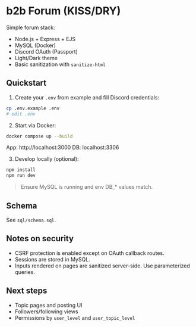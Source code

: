 # b2b Forum (KISS/DRY)

Simple forum stack:
- Node.js + Express + EJS
- MySQL (Docker)
- Discord OAuth (Passport)
- Light/Dark theme
- Basic sanitization with `sanitize-html`

## Quickstart

1. Create your `.env` from example and fill Discord credentials:

```bash
cp .env.example .env
# edit .env
```

2. Start via Docker:

```bash
docker compose up --build
```

App: http://localhost:3000
DB:  localhost:3306

3. Develop locally (optional):

```bash
npm install
npm run dev
```

> Ensure MySQL is running and env DB_* values match.

## Schema
See `sql/schema.sql`.

## Notes on security
- CSRF protection is enabled except on OAuth callback routes.
- Sessions are stored in MySQL.
- Inputs rendered on pages are sanitized server-side. Use parameterized queries.

## Next steps
- Topic pages and posting UI
- Followers/following views
- Permissions by `user_level` and `user_topic_level`
